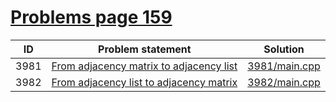 # [Problems page 159](https://www.e-olymp.com/en/problems?page=159)


| ID   | Problem statement                                                                   | Solution                       |
|------|-------------------------------------------------------------------------------------|--------------------------------|
| 3981 | [From adjacency matrix to adjacency list](https://www.e-olymp.com/en/problems/3981) | [3981/main.cpp](3981/main.cpp) |
| 3982 | [From adjacency list to adjacency matrix](https://www.e-olymp.com/en/problems/3982) | [3982/main.cpp](3982/main.cpp) |

